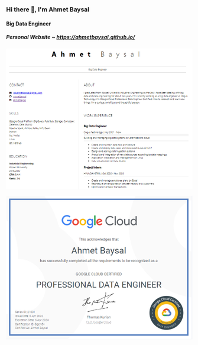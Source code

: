 ### Hi there 👋, I'm Ahmet Baysal
#### Big Data Engineer
##### Personal Website ~ https://ahmetbaysal.github.io/
![Big Data Engineer](https://github.com/ahmetbaysal/ahmetbaysal/blob/main/resume.png)

![Google Cloud Professional Data Engineer](https://github.com/ahmetbaysal/ahmetbaysal/blob/main/gcp-certified.PNG)


